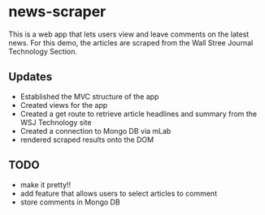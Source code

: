 # news-scraper

This is a web app that lets users view and leave comments on the latest news. For this demo, the articles are scraped from the Wall Stree Journal Technology Section.

## Updates
- Established the MVC structure of the app
- Created views for the app
- Created a get route to retrieve article headlines and summary from the WSJ Technology site
- Created a connection to Mongo DB via mLab
- rendered scraped results onto the DOM

## TODO
- make it pretty!!
- add feature that allows users to select articles to comment
- store comments in Mongo DB